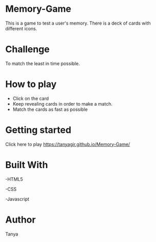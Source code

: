 # Memory-Game
This is a game to test a user's memory. There is a deck of cards with different icons. 
# Challenge
To match the least in time possible.
# How to play
- Click on the card 
- Keep revealing cards in order to make a match.
- Match the cards as fast as possible
# Getting started
Click here to play https://tanyagir.github.io/Memory-Game/
# Built With
-HTML5

-CSS

-Javascript
# Author
Tanya
